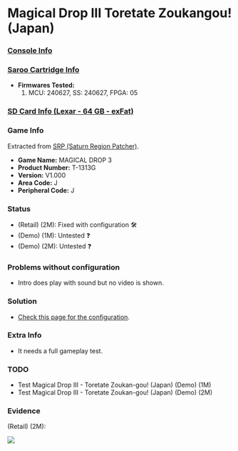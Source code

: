 # Magical Drop III Toretate Zoukangou! (Japan)

### [Console Info](../../../../../Info/Consoles/VA13/README.md)

### [Saroo Cartridge Info](../../../../../Info/Cartridges/RetroGameParadiseStore/1.32F/README.md)

- <b>Firmwares Tested:</b>
  1. MCU: 240627, SS: 240627, FPGA: 05

### [SD Card Info (Lexar - 64 GB - exFat)](../../../../../Info/SdCards/Lexar/64GB/exfat/README.md)

### Game Info

Extracted from [SRP (Saturn Region Patcher)](https://segaxtreme.net/resources/saturn-region-patcher.81/download).

- <b>Game Name:</b> MAGICAL DROP 3
- <b>Product Number:</b> T-1313G
- <b>Version:</b> V1.000
- <b>Area Code:</b> J
- <b>Peripheral Code:</b> J

### Status

- (Retail) (2M): Fixed with configuration :hammer_and_wrench:
- (Demo) (1M): Untested :question:
- (Demo) (2M): Untested :question:

### Problems without configuration

- Intro does play with sound but no video is shown.

### Solution

- [Check this page for the configuration](https://github.com/williamdsw/saroo-configuration-list/blob/master/J/T-1313G/README.md).

### Extra Info

- It needs a full gameplay test.

### TODO

- Test Magical Drop III - Toretate Zoukan-gou! (Japan) (Demo) (1M)
- Test Magical Drop III - Toretate Zoukan-gou! (Japan) (Demo) (2M)

### Evidence

(Retail) (2M):

[![](https://img.youtube.com/vi/oql2upiWRq8/0.jpg)](https://www.youtube.com/watch?v=oql2upiWRq8)
